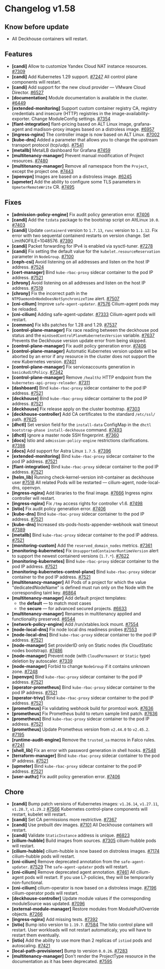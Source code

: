 # Changelog v1.58

## Know before update


 - All Deckhouse containers will restart.

## Features


 - **[candi]** Allow to customize Yandex Cloud NAT instance resources. [#7309](https://github.com/deckhouse/deckhouse/pull/7309)
 - **[candi]** Add Kubernetes 1.29 support. [#7247](https://github.com/deckhouse/deckhouse/pull/7247)
    All control plane components will restart.
 - **[candi]** Add support for the new cloud provider — VMware Cloud Director. [#6527](https://github.com/deckhouse/deckhouse/pull/6527)
 - **[documentation]** Module documentation is available in the cluster. [#6449](https://github.com/deckhouse/deckhouse/pull/6449)
 - **[extended-monitoring]** Support custom container registry CA, registry credentials and insecure (HTTP) registries in the image-availability-exporter. Change ModuleConfig settings. [#7354](https://github.com/deckhouse/deckhouse/pull/7354)
 - **[flant-integration]** flant-pricing based on ALT Linux image, grafana-agent and madison-proxy images based on a distroless image. [#6957](https://github.com/deckhouse/deckhouse/pull/6957)
 - **[ingress-nginx]** The controller image is now based on ALT Linux. [#7002](https://github.com/deckhouse/deckhouse/pull/7002)
 - **[kube-dns]** Added a parameter that allows you to change the upstream transport protocol (tcp/udp). [#7541](https://github.com/deckhouse/deckhouse/pull/7541)
 - **[metallb]** MetalLB dashboard for Grafana [#7459](https://github.com/deckhouse/deckhouse/pull/7459)
 - **[multitenancy-manager]** Prevent manual modification of Project resources. [#7480](https://github.com/deckhouse/deckhouse/pull/7480)
 - **[multitenancy-manager]** Remove all namespace from the `Project`, except the project one. [#7443](https://github.com/deckhouse/deckhouse/pull/7443)
 - **[openvpn]** Images are based on a distroless image. [#6245](https://github.com/deckhouse/deckhouse/pull/6245)
 - **[upmeter]** Add the ability to configure some TLS parameters in `UpmeterRemoteWrite` CR. [#7495](https://github.com/deckhouse/deckhouse/pull/7495)

## Fixes


 - **[admission-policy-engine]** Fix audit policy generation error. [#7406](https://github.com/deckhouse/deckhouse/pull/7406)
 - **[candi]** Add the `tzdata` package to the bootstrap script on AltLinux `10.0`. [#7403](https://github.com/deckhouse/deckhouse/pull/7403)
 - **[candi]** Update `containerd` version to `1.7.13`, `runc` version to `1.1.12`.
    Fix error with two sequental containerd restarts on version change. Set LimitNOFILE=1048576. [#7390](https://github.com/deckhouse/deckhouse/pull/7390)
 - **[candi]** Packet forwarding for IPv4 is enabled via sysctl-tuner. [#7278](https://github.com/deckhouse/deckhouse/pull/7278)
 - **[candi]** Fix setting the default value for the `kubelet.resourceReservation` parameter in `NodeGroup`. [#7100](https://github.com/deckhouse/deckhouse/pull/7100)
 - **[ceph-csi]** Avoid listening on all addresses and listen on the host IP address. [#7524](https://github.com/deckhouse/deckhouse/pull/7524)
 - **[cert-manager]** Bind `kube-rbac-proxy` sidecar container to the pod IP address. [#7521](https://github.com/deckhouse/deckhouse/pull/7521)
 - **[chrony]** Avoid listening on all addresses and listen on the host IP address. [#7519](https://github.com/deckhouse/deckhouse/pull/7519)
 - **[chrony]** Fix the incorrect path in the `NTPDaemonOnNodeDoesNotSynchronizeTime` alert. [#7507](https://github.com/deckhouse/deckhouse/pull/7507)
 - **[cni-cilium]** Improve `safe-agent-updater`. [#7576](https://github.com/deckhouse/deckhouse/pull/7576)
    Cilium-agent pods may be reloaded.
 - **[cni-cilium]** Adding safe-agent-updater. [#7333](https://github.com/deckhouse/deckhouse/pull/7333)
    Cilium-agent pods will restart.
 - **[common]** Fix k8s patches for 1.28 and 1.29. [#7537](https://github.com/deckhouse/deckhouse/pull/7537)
 - **[control-plane-manager]** Fix race reading between the deckhouse pod status and the `minUsedControlPlaneKubernetesVersion` variable. [#7637](https://github.com/deckhouse/deckhouse/pull/7637)
    Prevents the Deckhouse version update error from being skipped.
 - **[control-plane-manager]** Fix audit policy generation error. [#7406](https://github.com/deckhouse/deckhouse/pull/7406)
 - **[control-plane-manager]** Automatic Kubernetes version update will be aborted by an error if any resource in the cluster does not support the new Kubernetes version. [#7401](https://github.com/deckhouse/deckhouse/pull/7401)
 - **[control-plane-manager]** Fix serviceaccounts generation in `basicAuditPolicy`. [#7342](https://github.com/deckhouse/deckhouse/pull/7342)
 - **[control-plane-manager]** Remove `/healthz` HTTP endpoint from the `kubernetes-api-proxy-reloader`. [#7311](https://github.com/deckhouse/deckhouse/pull/7311)
 - **[dashboard]** Bind `kube-rbac-proxy` sidecar container to the pod IP address. [#7521](https://github.com/deckhouse/deckhouse/pull/7521)
 - **[deckhouse]** Bind `kube-rbac-proxy` sidecar container to the pod IP address. [#7521](https://github.com/deckhouse/deckhouse/pull/7521)
 - **[deckhouse]** Fix release apply on the cluster bootstrap. [#7303](https://github.com/deckhouse/deckhouse/pull/7303)
 - **[deckhouse-controller]** Add CA certificates to the standard `/etc/ssl/` path. [#7625](https://github.com/deckhouse/deckhouse/pull/7625)
 - **[dhctl]** Set version field for the `install-data` ConfigMap in the `dhctl bootstrap-phase install-deckhouse` command. [#7493](https://github.com/deckhouse/deckhouse/pull/7493)
 - **[dhctl]** Ignore a master node SSH fingerprint. [#7360](https://github.com/deckhouse/deckhouse/pull/7360)
 - **[docs]** Istio and `admission-policy-engine` restrictions clarifications. [#7398](https://github.com/deckhouse/deckhouse/pull/7398)
 - **[docs]** Add support for Astra Linux `1.7.5`. [#7396](https://github.com/deckhouse/deckhouse/pull/7396)
 - **[extended-monitoring]** Bind `kube-rbac-proxy` sidecar container to the pod IP address. [#7521](https://github.com/deckhouse/deckhouse/pull/7521)
 - **[flant-integration]** Bind `kube-rbac-proxy` sidecar container to the pod IP address. [#7521](https://github.com/deckhouse/deckhouse/pull/7521)
 - **[helm_lib]** Running check-kernel-version init-container as deckhouse user [#7518](https://github.com/deckhouse/deckhouse/pull/7518)
    All related Pods will be restarted — cilium-agent, node-local-dns, openvpn.
 - **[ingress-nginx]** Add libraries to the final image. [#7666](https://github.com/deckhouse/deckhouse/pull/7666)
    Ingress nginx controller will restart.
 - **[ingress-nginx]** Fix `/tmp` access rights for controller v1.6. [#7498](https://github.com/deckhouse/deckhouse/pull/7498)
 - **[istio]** Fix audit policy generation error. [#7406](https://github.com/deckhouse/deckhouse/pull/7406)
 - **[kube-dns]** Bind `kube-rbac-proxy` sidecar container to the pod IP address. [#7521](https://github.com/deckhouse/deckhouse/pull/7521)
 - **[kube-dns]** Increased sts-pods-hosts-appender-webhook wait timeout [#7389](https://github.com/deckhouse/deckhouse/pull/7389)
 - **[metallb]** Bind `kube-rbac-proxy` sidecar container to the pod IP address. [#7521](https://github.com/deckhouse/deckhouse/pull/7521)
 - **[monitoring-custom]** Add the `reserved_domain_nodes` metrics. [#7361](https://github.com/deckhouse/deckhouse/pull/7361)
 - **[monitoring-kubernetes]** Fix `UnsupportedContainerRuntimeVersion` alert to support the newest containerd versions (`1.7.*`). [#7622](https://github.com/deckhouse/deckhouse/pull/7622)
 - **[monitoring-kubernetes]** Bind `kube-rbac-proxy` sidecar container to the pod IP address. [#7521](https://github.com/deckhouse/deckhouse/pull/7521)
 - **[monitoring-kubernetes-control-plane]** Bind `kube-rbac-proxy` sidecar container to the pod IP address. [#7521](https://github.com/deckhouse/deckhouse/pull/7521)
 - **[multitenancy-manager]** All Pods of a project for which the value "dedicatedNodeName" is defined must run only on the Node with the corresponding taint key. [#6864](https://github.com/deckhouse/deckhouse/pull/6864)
 - **[multitenancy-manager]** Add default project templates:
    - the **default** — to match most cases
    - the **secure** — for advanced secured projects. [#6633](https://github.com/deckhouse/deckhouse/pull/6633)
 - **[multitenancy-manager]** Renames in multitenancy applied and functionality preserved. [#6544](https://github.com/deckhouse/deckhouse/pull/6544)
 - **[network-policy-engine]** Add /run/xtables.lock mount. [#7554](https://github.com/deckhouse/deckhouse/pull/7554)
 - **[node-local-dns]** Fix node local dns readiness probes [#7553](https://github.com/deckhouse/deckhouse/pull/7553)
 - **[node-local-dns]** Bind `kube-rbac-proxy` sidecar container to the pod IP address. [#7521](https://github.com/deckhouse/deckhouse/pull/7521)
 - **[node-manager]** Set providerID only on Static nodes (fix CloudStatic nodes bootstrap). [#7486](https://github.com/deckhouse/deckhouse/pull/7486)
 - **[node-manager]** Prevent node (with `CloudPermanent` or `Static` type) deletion by autoscaler. [#7339](https://github.com/deckhouse/deckhouse/pull/7339)
 - **[node-manager]** Forbid to change `NodeGroup` if it contains unknown zone. [#7248](https://github.com/deckhouse/deckhouse/pull/7248)
 - **[openvpn]** Bind `kube-rbac-proxy` sidecar container to the pod IP address. [#7521](https://github.com/deckhouse/deckhouse/pull/7521)
 - **[operator-prometheus]** Bind `kube-rbac-proxy` sidecar container to the pod IP address. [#7521](https://github.com/deckhouse/deckhouse/pull/7521)
 - **[operator-trivy]** Bind `kube-rbac-proxy` sidecar container to the pod IP address. [#7521](https://github.com/deckhouse/deckhouse/pull/7521)
 - **[prometheus]** Fix validating webhook build for promtool work. [#7636](https://github.com/deckhouse/deckhouse/pull/7636)
 - **[prometheus]** Fix Prometheus build to return sample limit patch. [#7636](https://github.com/deckhouse/deckhouse/pull/7636)
 - **[prometheus]** Bind `kube-rbac-proxy` sidecar container to the pod IP address. [#7521](https://github.com/deckhouse/deckhouse/pull/7521)
 - **[prometheus]** Update Prometheus version from `v2.44.0` to `v2.45.2`. [#7195](https://github.com/deckhouse/deckhouse/pull/7195)
 - **[runtime-audit-engine]** Remove the `trusted_sa` macros in Falco rules. [#7241](https://github.com/deckhouse/deckhouse/pull/7241)
 - **[shell_lib]** Fix an error with password generation in shell hooks. [#7548](https://github.com/deckhouse/deckhouse/pull/7548)
 - **[terraform-manager]** Bind `kube-rbac-proxy` sidecar container to the pod IP address. [#7521](https://github.com/deckhouse/deckhouse/pull/7521)
 - **[upmeter]** Bind `kube-rbac-proxy` sidecar container to the pod IP address. [#7521](https://github.com/deckhouse/deckhouse/pull/7521)
 - **[user-authz]** Fix audit policy generation error. [#7406](https://github.com/deckhouse/deckhouse/pull/7406)

## Chore


 - **[candi]** Bump patch versions of Kubernetes images: `v1.26.14`, `v1.27.11`, `v1.28.7`, `v1.29.2` [#7566](https://github.com/deckhouse/deckhouse/pull/7566)
    Kubernetes control-plane components will restart, kubelet will restart.
 - **[candi]** Set CA permissions more restrictive. [#7367](https://github.com/deckhouse/deckhouse/pull/7367)
 - **[candi]** Use prebuilt dev images. [#7101](https://github.com/deckhouse/deckhouse/pull/7101)
    All Deckhouse containers will restart.
 - **[candi]** Validate `StaticInstance` address is unique. [#6823](https://github.com/deckhouse/deckhouse/pull/6823)
 - **[cilium-hubble]** Build images from sources. [#7305](https://github.com/deckhouse/deckhouse/pull/7305)
    cilium-hubble pods will restart.
 - **[cilium-hubble]** cilium-hubble is now based on distroless images. [#7174](https://github.com/deckhouse/deckhouse/pull/7174)
    cilium-hubble pods will restart.
 - **[cni-cilium]** Remove deprecated annotation from the `safe-agent-updater`. [#7529](https://github.com/deckhouse/deckhouse/pull/7529)
    The `safe-agent-updater` pods will restart.
 - **[cni-cilium]** Remove deprecated agent annotation. [#7461](https://github.com/deckhouse/deckhouse/pull/7461)
    All cilium-agent pods will restart. If you use L7-policies, they will be temporarily non-functional.
 - **[cni-cilium]** cilium-operator is now based on a distroless image. [#7196](https://github.com/deckhouse/deckhouse/pull/7196)
    cilium-operator pods will restart.
 - **[deckhouse-controller]** Update module values if the corresponding moduleSource was updated. [#7096](https://github.com/deckhouse/deckhouse/pull/7096)
 - **[external-module-manager]** Restore modules from ModulePullOverride objects. [#7266](https://github.com/deckhouse/deckhouse/pull/7266)
 - **[ingress-nginx]** Add missing tests. [#7392](https://github.com/deckhouse/deckhouse/pull/7392)
 - **[istio]** Bump istio version to `1.19.7`. [#7584](https://github.com/deckhouse/deckhouse/pull/7584)
    The Istio control plane will restart. User workloads will not restart automaticaly, you will have to restart them eventually.
 - **[istio]** Add the ability to use more than 2 replicas of `istiod` pods and autoscaling. [#7421](https://github.com/deckhouse/deckhouse/pull/7421)
 - **[local-path-provisioner]** Bump to version `0.0.26`. [#7283](https://github.com/deckhouse/deckhouse/pull/7283)
 - **[multitenancy-manager]** Don't render the ProjectType resource in the documentation as it has been deprecated. [#7595](https://github.com/deckhouse/deckhouse/pull/7595)

